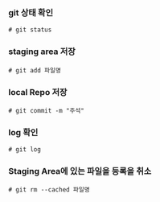 ### git 상태 확인
   ```linux
   # git status
   ```

### staging area 저장
   ```linux
   # git add 파일명
   ```
### local Repo 저장
   ```linux
   # git commit -m "주석"
   ```

### log 확인
   ```linux
   # git log
   ```
   
### Staging Area에 있는 파일을 등록을 취소
   ```linux
   # git rm --cached 파일명
   ```
   
  
